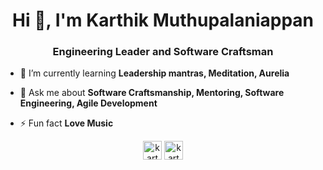 <h1 align="center">Hi 👋, I'm Karthik Muthupalaniappan</h1>
<h3 align="center">Engineering Leader and Software Craftsman</h3>

- 🌱 I’m currently learning **Leadership mantras, Meditation, Aurelia**

- 💬 Ask me about **Software Craftsmanship, Mentoring, Software Engineering, Agile Development**

- ⚡ Fun fact **Love Music**

<p align="center">
<a href="https://twitter.com/karthik_s" target="blank"><img align="center" src="https://cdn.jsdelivr.net/npm/simple-icons@3.0.1/icons/twitter.svg" alt="karthik_s" height="30" width="30" /></a>
<a href="https://linkedin.com/in/karthikliveshere" target="blank"><img align="center" src="https://cdn.jsdelivr.net/npm/simple-icons@3.0.1/icons/linkedin.svg" alt="karthikliveshere" height="30" width="30" /></a>
</p>
